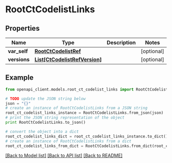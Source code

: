 # RootCtCodelistLinks


## Properties
Name | Type | Description | Notes
------------ | ------------- | ------------- | -------------
**var_self** | [**RootCtCodelistRef**](RootCtCodelistRef.md) |  | [optional] 
**versions** | [**List[CtCodelistRefVersion]**](CtCodelistRefVersion.md) |  | [optional] 

## Example

```python
from openapi_client.models.root_ct_codelist_links import RootCtCodelistLinks

# TODO update the JSON string below
json = "{}"
# create an instance of RootCtCodelistLinks from a JSON string
root_ct_codelist_links_instance = RootCtCodelistLinks.from_json(json)
# print the JSON string representation of the object
print RootCtCodelistLinks.to_json()

# convert the object into a dict
root_ct_codelist_links_dict = root_ct_codelist_links_instance.to_dict()
# create an instance of RootCtCodelistLinks from a dict
root_ct_codelist_links_from_dict = RootCtCodelistLinks.from_dict(root_ct_codelist_links_dict)
```
[[Back to Model list]](../README.md#documentation-for-models) [[Back to API list]](../README.md#documentation-for-api-endpoints) [[Back to README]](../README.md)


